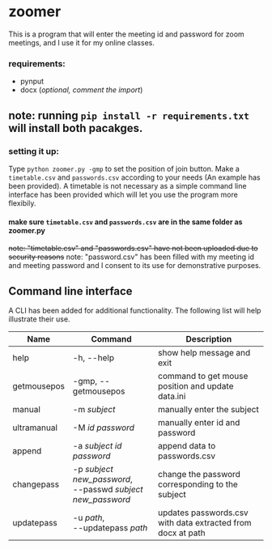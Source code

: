 # zoomer
This is a program that will enter the meeting id and password for zoom meetings, and I use it for my online classes. 

### requirements:
- pynput
- docx (*optional, comment the import*)

## note: running `pip install -r requirements.txt` will install both pacakges.

### setting it up:
Type ```python zoomer.py -gmp``` to set the position of join button.
Make a ```timetable.csv``` and ```passwords.csv``` according to your needs (An example has been provided).
A timetable is not necessary as a simple command line interface has been provided which will let you use the program more flexibily.

#### make sure ```timetable.csv``` and ```passwords.csv``` are in the same folder as zoomer.py
~~note: "timetable.csv" and "passwords.csv" have not been uploaded due to security reasons~~
note: "password.csv" has been filled with my meeting id and meeting password and I consent to its use for demonstrative purposes.

## Command line interface
A CLI has been added for additional functionality.
The following list will help illustrate their use.

Name         | Command             | Description
-------------|---------------------|----------------------------------
 help        | -h, --help          |show help message and exit
 getmousepos  |-gmp, --getmousepos|command to get mouse position and update data.ini
manual       |-m *subject*           |manually enter the subject      
ultramanual  |-M *id password*      |manually enter id and password
 append      |-a *subject id password*|append data to passwords.csv
changepass   |-p *subject new_password*,<br> --passwd *subject new_password*|change the password corresponding to the subject                   
updatepass   |-u *path*, <br>--updatepass *path*|updates passwords.csv with data extracted from docx at path


